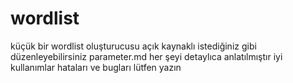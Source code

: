 # wordlist
küçük bir wordlist oluşturucusu açık kaynaklı istediğiniz gibi düzenleyebilirsiniz
parameter.md her şeyi detaylıca anlatılmıştır
 iyi kullanımlar
 hataları ve bugları lütfen yazın
 

